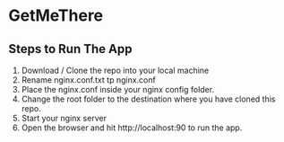 
# GetMeThere
## Steps to Run The App
  1. Download / Clone the repo into your local machine
  2. Rename nginx.conf.txt tp nginx.conf
  3. Place the nginx.conf inside your nginx config folder.
  4. Change the root folder to the destination where you have cloned this repo.
  5. Start your nginx server
  6. Open the browser and hit http://localhost:90 to run the app.

